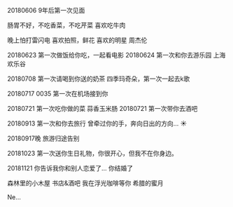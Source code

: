 20180606 9年后第一次见面

肠胃不好，不吃香菜，不吃芹菜 
喜欢吃牛肉

晚上怕打雷闪电 
喜欢拍照，鲜花 
喜欢的明星 周杰伦

20180623 第一次做饭给你吃，一起看电影 
20180624 第一次和你去游乐园 上海欢乐谷

20180708 第一次请喝到你送的奶茶 四季玛奇朵，第一次一起去k歌

20180717 0035 第一次在机场接到你

20180721 第一次吃你做的菜 蒜香玉米肠 
20180721 第一次带你去酒吧

20180913 第一次和你去旅行
曾牵过你的手，奔向日出的方向… ☀️

20180917晚 旅游归途告别

20181023 第一次送你生日礼物，你很开心，但我不在你身边。

20181121 你告诉我你和别人恋爱了… 
你结婚了

森林里的小木屋 
书店&酒吧  我在浮光咖啡等你 
希腊的蜜月

Ne…
